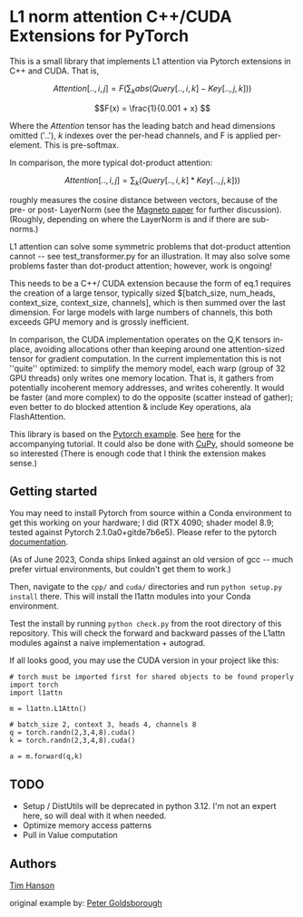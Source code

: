 # L1 norm attention C++/CUDA Extensions for PyTorch

This is a small library that implements L1 attention via Pytorch extensions in C++ and CUDA.
That is,
```math
Attention[..,i,j] = F( \sum_k abs(Query[..,i,k] - Key[..,j,k]) ) 
```
```math
F(x) = \frac{1}{0.001 + x} 
```
Where the $Attention$ tensor has the leading batch and head dimensions omitted ('..'), $k$ indexes over the per-head channels, and F is applied per-element.  This is pre-softmax.  

In comparison, the more typical dot-product attention: 
```math
Attention[..,i,j] = \sum_k (Query[..,i,k] * Key[..,j,k]) ) 
```
roughly measures the cosine distance between vectors, because of the pre- or post- LayerNorm  (see the [Magneto paper](http://arxiv.org/abs/2210.06423) for further discussion).  (Roughly, depending on where the LayerNorm is and if there are sub-norms.)

L1 attention can solve some symmetric problems that dot-product attention cannot -- see test_transformer.py for an illustration.  It may also solve some problems faster than dot-product attention; however, work is ongoing! 

This needs to be a C++/ CUDA extension because the form of eq.1 requires the creation of a large tensor, typically sized $[batch_size, num_heads, context_size, context_size, channels], which is then summed over the last dimension.  For large models with large numbers of channels, this both exceeds GPU memory and is grossly inefficient.  

In comparison, the CUDA implementation operates on the Q,K tensors in-place, avoiding allocations other than keeping around one attention-sized tensor for gradient computation.  In the current implementation this is not ''quite'' optimized: to simplify the memory model, each warp (group of 32 GPU threads) only writes one memory location.  That is, it gathers from potentially incoherent memory addresses, and writes coherently.  It would be faster (and more complex) to do the opposite (scatter instead of gather); even better to do blocked attention & include Key operations, ala FlashAttention. 

This library is based on the [Pytorch example](https://github.com/pytorch/extension-cpp). See
[here](http://pytorch.org/tutorials/advanced/cpp_extension.html) for the accompanying tutorial.  It could also be done with [CuPy](https://cupy.dev/), should someone be so interested (There is enough code that I think the extension makes sense.)

## Getting started

You may need to install Pytorch from source within a Conda environment to get this working on your hardware; I did (RTX 4090; shader model 8.9; tested against Pytorch 2.1.0a0+gitde7b6e5).  Please refer to the pytorch [documentation](https://github.com/pytorch/pytorch#from-source).  

(As of June 2023, Conda ships linked against an old version of gcc -- much prefer virtual environments, but couldn't get them to work.)

Then, navigate to the `cpp/` and `cuda/` directories and run `python setup.py install` there. 
This will install the l1attn modules into your Conda environment. 

Test the install by running `python check.py` from the root directory of this repository. This will check the forward and backward passes of the L1attn modules against a naive implementation + autograd.  

If all looks good, you may use the CUDA version in your project like this: 
```
# torch must be imported first for shared objects to be found properly
import torch
import l1attn

m = l1attn.L1Attn()

# batch_size 2, context 3, heads 4, channels 8
q = torch.randn(2,3,4,8).cuda()
k = torch.randn(2,3,4,8).cuda()

a = m.forward(q,k)
```

## TODO
- Setup / DistUtils will be deprecated in python 3.12.  I'm not an expert here, so will deal with it when needed. 
- Optimize memory access patterns
- Pull in Value computation

## Authors

[Tim Hanson](https://github.com/tlh24)

original example by:
[Peter Goldsborough](https://github.com/goldsborough)

